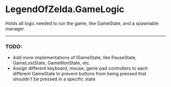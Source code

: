 # LegendOfZelda.GameLogic
Holds all logic needed to run the game, like GameState, and a spawnable manager.

---
### TODO:
- Add more implementations of IGameState, like PauseState, GameLostState, GameWonState, etc.
- Assign different keyboard, mouse, game pad controllers to each different GameState to prevent buttons from being pressed that shouldn't be pressed in a specific state
